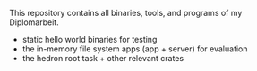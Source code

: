 This repository contains all binaries, tools, and programs of my Diplomarbeit.

- static hello world binaries for testing
- the in-memory file system apps (app + server) for evaluation
- the hedron root task + other relevant crates
